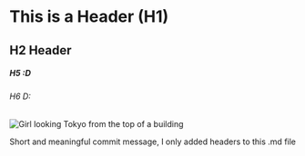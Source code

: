 # This is a Header (H1)

## H2 Header

##### H5 :D

###### H6 D:


















![Girl looking Tokyo from the top of a building](https://github.com/asahelk/skills-communicate-using-markdown/assets/12284349/9b411370-2233-4725-8a88-16a435b29a39)




Short and meaningful commit message, I only added headers to this .md file
